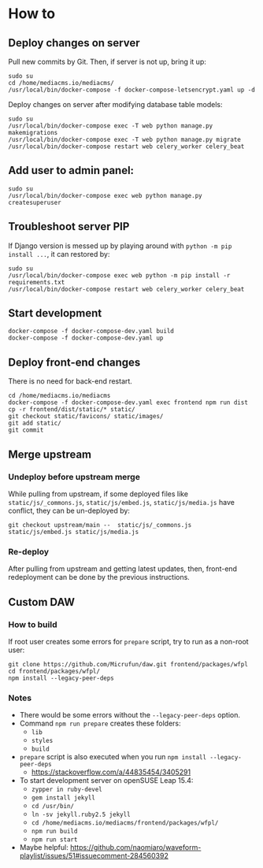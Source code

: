# How to

## Deploy changes on server

Pull new commits by Git. Then, if server is not up, bring it up:

```
sudo su
cd /home/mediacms.io/mediacms/
/usr/local/bin/docker-compose -f docker-compose-letsencrypt.yaml up -d
```

Deploy changes on server after modifying database table models:

```
sudo su
/usr/local/bin/docker-compose exec -T web python manage.py makemigrations
/usr/local/bin/docker-compose exec -T web python manage.py migrate
/usr/local/bin/docker-compose restart web celery_worker celery_beat
```

## Add user to admin panel:

```
sudo su
/usr/local/bin/docker-compose exec web python manage.py createsuperuser
```

## Troubleshoot server PIP

If Django version is messed up by playing around with `python -m pip install ...`, it can restored by:

```
sudo su
/usr/local/bin/docker-compose exec web python -m pip install -r requirements.txt
/usr/local/bin/docker-compose restart web celery_worker celery_beat
```

## Start development

```
docker-compose -f docker-compose-dev.yaml build
docker-compose -f docker-compose-dev.yaml up
```

## Deploy front-end changes

There is no need for back-end restart.

```
cd /home/mediacms.io/mediacms
docker-compose -f docker-compose-dev.yaml exec frontend npm run dist
cp -r frontend/dist/static/* static/
git checkout static/favicons/ static/images/
git add static/
git commit
```

## Merge upstream

### Undeploy before upstream merge

While pulling from upstream, if some deployed files like `static/js/_commons.js`, `static/js/embed.js`, `static/js/media.js` have conflict, they can be un-deployed by:

```
git checkout upstream/main --  static/js/_commons.js static/js/embed.js static/js/media.js
```

### Re-deploy

After pulling from upstream and getting latest updates, then, front-end redeployment can be done by the previous instructions.

## Custom DAW

### How to build

If root user creates some errors for `prepare` script, try to run as a non-root user:

```
git clone https://github.com/Micrufun/daw.git frontend/packages/wfpl
cd frontend/packages/wfpl/
npm install --legacy-peer-deps
```

### Notes

* There would be some errors without the `--legacy-peer-deps` option.
* Command `npm run prepare` creates these folders:
   * `lib`
   * `styles`
   * `build`
* `prepare` script is also executed when you run `npm install --legacy-peer-deps` 
   * https://stackoverflow.com/a/44835454/3405291
* To start development server on openSUSE Leap 15.4:
   * `zypper in ruby-devel`
   * `gem install jekyll`
   * `cd /usr/bin/`
   * `ln -sv jekyll.ruby2.5 jekyll`
   * `cd /home/mediacms.io/mediacms/frontend/packages/wfpl/`
   * `npm run build`
   * `npm run start`
* Maybe helpful: https://github.com/naomiaro/waveform-playlist/issues/51#issuecomment-284560392
